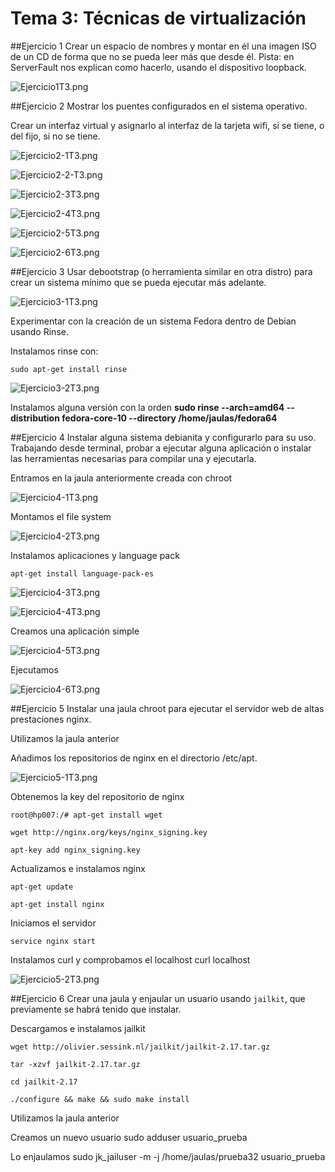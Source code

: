 # Tema 3: Técnicas de virtualización

##Ejercicio 1
Crear un espacio de nombres y montar en él una imagen ISO de un CD de forma que no se pueda leer más que desde él. Pista: en ServerFault nos explican como hacerlo, usando el dispositivo loopback.

![Ejercicio1T3.png](./Capturas/Ejercicio1T3.png)

##Ejercicio 2
Mostrar los puentes configurados en el sistema operativo.

Crear un interfaz virtual y asignarlo al interfaz de la tarjeta wifi, si se tiene, o del fijo, si no se tiene.

![Ejercicio2-1T3.png](./Capturas/Ejercicio2-1T3.png)

![Ejercicio2-2-T3.png](./Capturas/Ejercicio2-2-T3.png)


![Ejercicio2-3T3.png](./Capturas/Ejercicio2-3T3.png)


![Ejercicio2-4T3.png](./Capturas/Ejercicio2-4T3.png)


![Ejercicio2-5T3.png](./Capturas/Ejercicio2-5T3.png)

![Ejercicio2-6T3.png](./Capturas/Ejercicio2-6T3.png)

##Ejercicio 3
Usar debootstrap (o herramienta similar en otra distro) para crear un sistema mínimo que se pueda ejecutar más adelante.

![Ejercicio3-1T3.png](./Capturas/Ejercicio3-1T3.png)


Experimentar con la creación de un sistema Fedora dentro de Debian usando Rinse.

Instalamos rinse con: 

	sudo apt-get install rinse

![Ejercicio3-2T3.png](./Capturas/Ejercicio3-2T3.png)

Instalamos alguna versión con la orden
**sudo rinse --arch=amd64 --distribution fedora-core-10 --directory /home/jaulas/fedora64**

##Ejercicio 4
Instalar alguna sistema debianita y configurarlo para su uso. Trabajando desde terminal, probar a ejecutar alguna aplicación o instalar las herramientas necesarias para compilar una y ejecutarla.

Entramos en la jaula anteriormente creada con chroot

![Ejercicio4-1T3.png](./Capturas/Ejercicio4-1T3.png)

Montamos el file system

![Ejercicio4-2T3.png](./Capturas/Ejercicio4-2T3.png)

Instalamos aplicaciones y language pack

	apt-get install language-pack-es

![Ejercicio4-3T3.png](./Capturas/Ejercicio4-3T3.png)


![Ejercicio4-4T3.png](./Capturas/Ejercicio4-4T3.png)

Creamos una aplicación simple

![Ejercicio4-5T3.png](./Capturas/Ejercicio4-5T3.png)

Ejecutamos

![Ejercicio4-6T3.png](./Capturas/Ejercicio4-6T3.png)

##Ejercicio 5
Instalar una jaula chroot para ejecutar el servidor web de altas prestaciones nginx.

Utilizamos la jaula anterior

Añadimos los repositorios de nginx en el directorio /etc/apt.

![Ejercicio5-1T3.png](./Capturas/Ejercicio5-1T3.png)

Obtenemos la key del repositorio de nginx

	root@hp007:/# apt-get install wget

	wget http://nginx.org/keys/nginx_signing.key

	apt-key add nginx_signing.key

Actualizamos e instalamos nginx

	apt-get update

	apt-get install nginx

Iniciamos el servidor

	service nginx start

Instalamos curl y comprobamos el localhost
	curl localhost

![Ejercicio5-2T3.png](./Capturas/Ejercicio5-2T3.png)

##Ejercicio 6
Crear una jaula y enjaular un usuario usando `jailkit`, que previamente se habrá tenido que instalar.

Descargamos e instalamos jailkit

	wget http://olivier.sessink.nl/jailkit/jailkit-2.17.tar.gz

	tar -xzvf jailkit-2.17.tar.gz

	cd jailkit-2.17

	./configure && make && sudo make install

Utilizamos la jaula anterior

Creamos un nuevo usuario
	sudo adduser usuario_prueba

Lo enjaulamos
	sudo jk_jailuser -m -j /home/jaulas/prueba32 usuario_prueba

